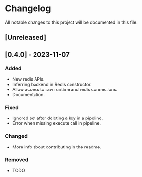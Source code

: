 # Changelog

All notable changes to this project will be documented in this file.

## [Unreleased]

## [0.4.0] - 2023-11-07

### Added

- New redis APIs.
- Inferring backend in Redis constructor.
- Allow access to raw runtime and redis connections.
- Documentation.

### Fixed

- Ignored set after deleting a key in a pipeline.
- Error when missing execute call in pipeline.

### Changed

- More info about contributing in the readme.

### Removed

- TODO
